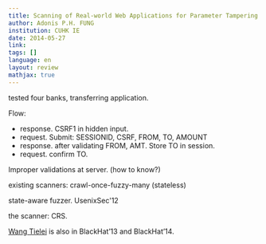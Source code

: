 ```yaml
---
title: Scanning of Real-world Web Applications for Parameter Tampering Vulnerabilities
author: Adonis P.H. FUNG
institution: CUHK IE
date: 2014-05-27
link: 
tags: []
language: en
layout: review
mathjax: true
---
```


tested four banks, transferring application.

Flow:

   * response. CSRF1 in hidden input.
   * request. Submit: SESSIONID, CSRF, FROM, TO, AMOUNT
   * response. after validating FROM, AMT. Store TO in session.
   * request. confirm TO.

Improper validations at server. (how to know?)

existing scanners: crawl-once-fuzzy-many (stateless)

state-aware fuzzer. UsenixSec'12

the scanner: CRS.

[Wang Tielei](https://sites.google.com/site/tieleiwang/)
is also in BlackHat’13 and BlackHat’14.


